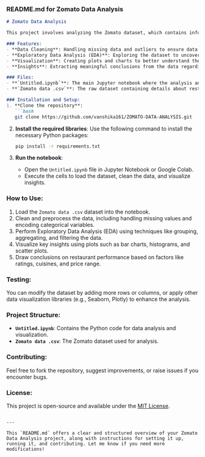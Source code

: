 


### **README.md for Zomato Data Analysis**

```markdown
# Zomato Data Analysis

This project involves analyzing the Zomato dataset, which contains information about various restaurants, their ratings, locations, cuisines, and other details. The goal is to provide insights into restaurant performance, trends, and customer preferences.

### Features:
- **Data Cleaning**: Handling missing data and outliers to ensure data quality.
- **Exploratory Data Analysis (EDA)**: Exploring the dataset to uncover trends, distributions, and relationships between features.
- **Visualization**: Creating plots and charts to better understand the dataset and to present insights visually.
- **Insights**: Extracting meaningful conclusions from the data regarding restaurant ratings, cuisines, locations, and price range.

### Files:
- **`Untitled.ipynb`**: The main Jupyter notebook where the analysis and visualizations are performed.
- **`Zomato data .csv`**: The raw dataset containing details about restaurants, including ratings, cuisines, and locations.

### Installation and Setup:
1. **Clone the repository**:
   ```bash
   git clone https://github.com/vanshika161/ZOMATO-DATA-ANALYSIS.git
   ```

2. **Install the required libraries**:
   Use the following command to install the necessary Python packages:
   ```bash
   pip install -r requirements.txt
   ```

3. **Run the notebook**:
   - Open the `Untitled.ipynb` file in Jupyter Notebook or Google Colab.
   - Execute the cells to load the dataset, clean the data, and visualize insights.

### How to Use:
1. Load the `Zomato data .csv` dataset into the notebook.
2. Clean and preprocess the data, including handling missing values and encoding categorical variables.
3. Perform Exploratory Data Analysis (EDA) using techniques like grouping, aggregating, and filtering the data.
4. Visualize key insights using plots such as bar charts, histograms, and scatter plots.
5. Draw conclusions on restaurant performance based on factors like ratings, cuisines, and price range.

### Testing:
You can modify the dataset by adding more rows or columns, or apply other data visualization libraries (e.g., Seaborn, Plotly) to enhance the analysis.

### Project Structure:
- **`Untitled.ipynb`**: Contains the Python code for data analysis and visualization.
- **`Zomato data .csv`**: The Zomato dataset used for analysis.

### Contributing:
Feel free to fork the repository, suggest improvements, or raise issues if you encounter bugs.

### License:
This project is open-source and available under the [MIT License](LICENSE).
```

---

This `README.md` offers a clear and structured overview of your Zomato Data Analysis project, along with instructions for setting it up, running it, and contributing. Let me know if you need more modifications!
